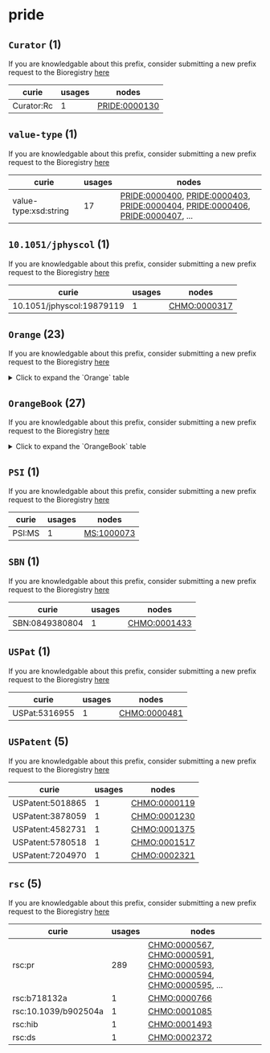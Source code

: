 # pride

## `Curator` (1)

If you are knowledgable about this prefix, consider submitting a new prefix
request to the Bioregistry [here](https://github.com/biopragmatics/bioregistry/issues/new?assignees=cthoyt&labels=New%2CPrefix&template=new-prefix.yml&title=%5BResource%5D%3A%20Curator)

| curie      |   usages | nodes                                                         |
|------------|----------|---------------------------------------------------------------|
| Curator:Rc |        1 | [PRIDE:0000130](http://purl.obolibrary.org/obo/PRIDE_0000130) |

## `value-type` (1)

If you are knowledgable about this prefix, consider submitting a new prefix
request to the Bioregistry [here](https://github.com/biopragmatics/bioregistry/issues/new?assignees=cthoyt&labels=New%2CPrefix&template=new-prefix.yml&title=%5BResource%5D%3A%20value-type)

| curie                 |   usages | nodes                                                                                                                                                                                                                                                                                                                          |
|-----------------------|----------|--------------------------------------------------------------------------------------------------------------------------------------------------------------------------------------------------------------------------------------------------------------------------------------------------------------------------------|
| value-type:xsd:string |       17 | [PRIDE:0000400](http://purl.obolibrary.org/obo/PRIDE_0000400), [PRIDE:0000403](http://purl.obolibrary.org/obo/PRIDE_0000403), [PRIDE:0000404](http://purl.obolibrary.org/obo/PRIDE_0000404), [PRIDE:0000406](http://purl.obolibrary.org/obo/PRIDE_0000406), [PRIDE:0000407](http://purl.obolibrary.org/obo/PRIDE_0000407), ... |

## `10.1051/jphyscol` (1)

If you are knowledgable about this prefix, consider submitting a new prefix
request to the Bioregistry [here](https://github.com/biopragmatics/bioregistry/issues/new?assignees=cthoyt&labels=New%2CPrefix&template=new-prefix.yml&title=%5BResource%5D%3A%2010.1051/jphyscol)

| curie                     |   usages | nodes                                                       |
|---------------------------|----------|-------------------------------------------------------------|
| 10.1051/jphyscol:19879119 |        1 | [CHMO:0000317](http://purl.obolibrary.org/obo/CHMO_0000317) |

## `Orange` (23)

If you are knowledgable about this prefix, consider submitting a new prefix
request to the Bioregistry [here](https://github.com/biopragmatics/bioregistry/issues/new?assignees=cthoyt&labels=New%2CPrefix&template=new-prefix.yml&title=%5BResource%5D%3A%20Orange)

<details>
<summary>Click to expand the `Orange` table</summary>

| curie           |   usages | nodes                                                                                                                                                                                                                                                                                                                |
|-----------------|----------|----------------------------------------------------------------------------------------------------------------------------------------------------------------------------------------------------------------------------------------------------------------------------------------------------------------------|
| Orange:5.2.2    |        8 | [CHMO:0000687](http://purl.obolibrary.org/obo/CHMO_0000687), [CHMO:0000688](http://purl.obolibrary.org/obo/CHMO_0000688), [CHMO:0000689](http://purl.obolibrary.org/obo/CHMO_0000689), [CHMO:0000692](http://purl.obolibrary.org/obo/CHMO_0000692), [CHMO:0000693](http://purl.obolibrary.org/obo/CHMO_0000693), ... |
| Orange:9.2.1.1  |        7 | [CHMO:0000984](http://purl.obolibrary.org/obo/CHMO_0000984), [CHMO:0000985](http://purl.obolibrary.org/obo/CHMO_0000985), [CHMO:0000986](http://purl.obolibrary.org/obo/CHMO_0000986), [CHMO:0000991](http://purl.obolibrary.org/obo/CHMO_0000991), [CHMO:0000992](http://purl.obolibrary.org/obo/CHMO_0000992), ... |
| Orange:17.2.3   |        5 | [CHMO:0000334](http://purl.obolibrary.org/obo/CHMO_0000334), [CHMO:0000335](http://purl.obolibrary.org/obo/CHMO_0000335), [CHMO:0000336](http://purl.obolibrary.org/obo/CHMO_0000336), [CHMO:0000337](http://purl.obolibrary.org/obo/CHMO_0000337), [CHMO:0000338](http://purl.obolibrary.org/obo/CHMO_0000338), ... |
| Orange:9.2.3.2  |        5 | [CHMO:0000971](http://purl.obolibrary.org/obo/CHMO_0000971), [CHMO:0000972](http://purl.obolibrary.org/obo/CHMO_0000972), [CHMO:0000973](http://purl.obolibrary.org/obo/CHMO_0000973), [CHMO:0000974](http://purl.obolibrary.org/obo/CHMO_0000974), [CHMO:0000975](http://purl.obolibrary.org/obo/CHMO_0000975), ... |
| Orange:17.3     |        4 | [CHMO:0000144](http://purl.obolibrary.org/obo/CHMO_0000144), [CHMO:0000145](http://purl.obolibrary.org/obo/CHMO_0000145), [CHMO:0000147](http://purl.obolibrary.org/obo/CHMO_0000147), [CHMO:0000157](http://purl.obolibrary.org/obo/CHMO_0000157)                                                                   |
| Orange:8.5.4    |        3 | [CHMO:0000010](http://purl.obolibrary.org/obo/CHMO_0000010), [CHMO:0002384](http://purl.obolibrary.org/obo/CHMO_0002384), [CHMO:0002386](http://purl.obolibrary.org/obo/CHMO_0002386)                                                                                                                                |
| Orange:17.2.7   |        3 | [CHMO:0000069](http://purl.obolibrary.org/obo/CHMO_0000069), [CHMO:0000098](http://purl.obolibrary.org/obo/CHMO_0000098), [CHMO:0000375](http://purl.obolibrary.org/obo/CHMO_0000375)                                                                                                                                |
| Orange:17.2.1.6 |        3 | [CHMO:0000152](http://purl.obolibrary.org/obo/CHMO_0000152), [CHMO:0000154](http://purl.obolibrary.org/obo/CHMO_0000154), [CHMO:0000155](http://purl.obolibrary.org/obo/CHMO_0000155)                                                                                                                                |
| Orange:17.2.4   |        3 | [CHMO:0000344](http://purl.obolibrary.org/obo/CHMO_0000344), [CHMO:0000346](http://purl.obolibrary.org/obo/CHMO_0000346), [CHMO:0000353](http://purl.obolibrary.org/obo/CHMO_0000353)                                                                                                                                |
| Orange:17.2.6   |        3 | [CHMO:0000362](http://purl.obolibrary.org/obo/CHMO_0000362), [CHMO:0000363](http://purl.obolibrary.org/obo/CHMO_0000363), [CHMO:0000364](http://purl.obolibrary.org/obo/CHMO_0000364)                                                                                                                                |
| Orange:17.2.1.4 |        3 | [CHMO:0000384](http://purl.obolibrary.org/obo/CHMO_0000384), [CHMO:0000395](http://purl.obolibrary.org/obo/CHMO_0000395), [CHMO:0000397](http://purl.obolibrary.org/obo/CHMO_0000397)                                                                                                                                |
| Orange:9.2.1.6  |        2 | [CHMO:0001050](http://purl.obolibrary.org/obo/CHMO_0001050), [CHMO:0001051](http://purl.obolibrary.org/obo/CHMO_0001051)                                                                                                                                                                                             |
| Orange:8.5.1    |        1 | [CHMO:0000012](http://purl.obolibrary.org/obo/CHMO_0000012)                                                                                                                                                                                                                                                          |
| Orange: 8.5.3   |        1 | [CHMO:0000027](http://purl.obolibrary.org/obo/CHMO_0000027)                                                                                                                                                                                                                                                          |
| Orange:17.7.5   |        1 | [CHMO:0000192](http://purl.obolibrary.org/obo/CHMO_0000192)                                                                                                                                                                                                                                                          |
| Orange:16.2     |        1 | [CHMO:0000314](http://purl.obolibrary.org/obo/CHMO_0000314)                                                                                                                                                                                                                                                          |
| Orange:17.2.5   |        1 | [CHMO:0000355](http://purl.obolibrary.org/obo/CHMO_0000355)                                                                                                                                                                                                                                                          |
| Orange:17.2.2.2 |        1 | [CHMO:0000378](http://purl.obolibrary.org/obo/CHMO_0000378)                                                                                                                                                                                                                                                          |
| Orange:17.2.1.2 |        1 | [CHMO:0000407](http://purl.obolibrary.org/obo/CHMO_0000407)                                                                                                                                                                                                                                                          |
| Orange:5.2.1    |        1 | [CHMO:0000681](http://purl.obolibrary.org/obo/CHMO_0000681)                                                                                                                                                                                                                                                          |
| Orange:9.2.1.3  |        1 | [CHMO:0001008](http://purl.obolibrary.org/obo/CHMO_0001008)                                                                                                                                                                                                                                                          |
| Orange:9.2.1.5  |        1 | [CHMO:0001011](http://purl.obolibrary.org/obo/CHMO_0001011)                                                                                                                                                                                                                                                          |
| Orange:3.4.12   |        1 | [CHMO:0002348](http://purl.obolibrary.org/obo/CHMO_0002348)                                                                                                                                                                                                                                                          |

</details>

## `OrangeBook` (27)

If you are knowledgable about this prefix, consider submitting a new prefix
request to the Bioregistry [here](https://github.com/biopragmatics/bioregistry/issues/new?assignees=cthoyt&labels=New%2CPrefix&template=new-prefix.yml&title=%5BResource%5D%3A%20OrangeBook)

<details>
<summary>Click to expand the `OrangeBook` table</summary>

| curie                 |   usages | nodes                                                                                                                                                                                                                                                                                                                |
|-----------------------|----------|----------------------------------------------------------------------------------------------------------------------------------------------------------------------------------------------------------------------------------------------------------------------------------------------------------------------|
| OrangeBook:5.3        |       14 | [CHMO:0001260](http://purl.obolibrary.org/obo/CHMO_0001260), [CHMO:0001264](http://purl.obolibrary.org/obo/CHMO_0001264), [CHMO:0001265](http://purl.obolibrary.org/obo/CHMO_0001265), [CHMO:0001504](http://purl.obolibrary.org/obo/CHMO_0001504), [CHMO:0001505](http://purl.obolibrary.org/obo/CHMO_0001505), ... |
| OrangeBook:8.5.3      |        7 | [CHMO:0000024](http://purl.obolibrary.org/obo/CHMO_0000024), [CHMO:0000025](http://purl.obolibrary.org/obo/CHMO_0000025), [CHMO:0000028](http://purl.obolibrary.org/obo/CHMO_0000028), [CHMO:0000032](http://purl.obolibrary.org/obo/CHMO_0000032), [CHMO:0000033](http://purl.obolibrary.org/obo/CHMO_0000033), ... |
| OrangeBook:17.2.1.4   |        6 | [CHMO:0000343](http://purl.obolibrary.org/obo/CHMO_0000343), [CHMO:0000394](http://purl.obolibrary.org/obo/CHMO_0000394), [CHMO:0000396](http://purl.obolibrary.org/obo/CHMO_0000396), [CHMO:0000398](http://purl.obolibrary.org/obo/CHMO_0000398), [CHMO:0000399](http://purl.obolibrary.org/obo/CHMO_0000399), ... |
| OrangeBook:9.4.1      |        6 | [CHMO:0001577](http://purl.obolibrary.org/obo/CHMO_0001577), [CHMO:0001578](http://purl.obolibrary.org/obo/CHMO_0001578), [CHMO:0001598](http://purl.obolibrary.org/obo/CHMO_0001598), [CHMO:0001599](http://purl.obolibrary.org/obo/CHMO_0001599), [CHMO:0001600](http://purl.obolibrary.org/obo/CHMO_0001600), ... |
| OrangeBook:9.2.1.5    |        5 | [CHMO:0001006](http://purl.obolibrary.org/obo/CHMO_0001006), [CHMO:0001010](http://purl.obolibrary.org/obo/CHMO_0001010), [CHMO:0001012](http://purl.obolibrary.org/obo/CHMO_0001012), [CHMO:0001013](http://purl.obolibrary.org/obo/CHMO_0001013), [CHMO:0001014](http://purl.obolibrary.org/obo/CHMO_0001014), ... |
| OrangeBook:8.5.1      |        4 | [CHMO:0000013](http://purl.obolibrary.org/obo/CHMO_0000013), [CHMO:0000016](http://purl.obolibrary.org/obo/CHMO_0000016), [CHMO:0000017](http://purl.obolibrary.org/obo/CHMO_0000017), [CHMO:0000021](http://purl.obolibrary.org/obo/CHMO_0000021)                                                                   |
| OrangeBook:9.5        |        4 | [CHMO:0001464](http://purl.obolibrary.org/obo/CHMO_0001464), [CHMO:0001686](http://purl.obolibrary.org/obo/CHMO_0001686), [CHMO:0001696](http://purl.obolibrary.org/obo/CHMO_0001696), [CHMO:0001697](http://purl.obolibrary.org/obo/CHMO_0001697)                                                                   |
| OrangeBook:8.5.2      |        3 | [CHMO:0000004](http://purl.obolibrary.org/obo/CHMO_0000004), [CHMO:0000005](http://purl.obolibrary.org/obo/CHMO_0000005), [CHMO:0000015](http://purl.obolibrary.org/obo/CHMO_0000015)                                                                                                                                |
| OrangeBook:17.2.2.2   |        3 | [CHMO:0000316](http://purl.obolibrary.org/obo/CHMO_0000316), [CHMO:0000377](http://purl.obolibrary.org/obo/CHMO_0000377), [CHMO:0000380](http://purl.obolibrary.org/obo/CHMO_0000380)                                                                                                                                |
| OrangeBook:10.3.4.9.5 |        3 | [CHMO:0001491](http://purl.obolibrary.org/obo/CHMO_0001491), [CHMO:0001492](http://purl.obolibrary.org/obo/CHMO_0001492), [CHMO:0001498](http://purl.obolibrary.org/obo/CHMO_0001498)                                                                                                                                |
| OrangeBook:17.2.2.1   |        2 | [CHMO:0000164](http://purl.obolibrary.org/obo/CHMO_0000164), [CHMO:0000371](http://purl.obolibrary.org/obo/CHMO_0000371)                                                                                                                                                                                             |
| OrangeBook:17.2.3     |        2 | [CHMO:0000332](http://purl.obolibrary.org/obo/CHMO_0000332), [CHMO:0000333](http://purl.obolibrary.org/obo/CHMO_0000333)                                                                                                                                                                                             |
| OrangeBook:6.2        |        2 | [CHMO:0001212](http://purl.obolibrary.org/obo/CHMO_0001212), [CHMO:0001214](http://purl.obolibrary.org/obo/CHMO_0001214)                                                                                                                                                                                             |
| OrangeBook:9.2.7.7    |        2 | [CHMO:0001610](http://purl.obolibrary.org/obo/CHMO_0001610), [CHMO:0001612](http://purl.obolibrary.org/obo/CHMO_0001612)                                                                                                                                                                                             |
| OrangeBook:8.3        |        2 | [CHMO:0002345](http://purl.obolibrary.org/obo/CHMO_0002345), [CHMO:0002347](http://purl.obolibrary.org/obo/CHMO_0002347)                                                                                                                                                                                             |
| OrangeBook:3.4.12     |        2 | [CHMO:0002352](http://purl.obolibrary.org/obo/CHMO_0002352), [CHMO:0002353](http://purl.obolibrary.org/obo/CHMO_0002353)                                                                                                                                                                                             |
| OrangeBook:8.1        |        1 | [CHMO:0000003](http://purl.obolibrary.org/obo/CHMO_0000003)                                                                                                                                                                                                                                                          |
| OrangeBook:17.2.1.6   |        1 | [CHMO:0000153](http://purl.obolibrary.org/obo/CHMO_0000153)                                                                                                                                                                                                                                                          |
| OrangeBook:17.7.5     |        1 | [CHMO:0000162](http://purl.obolibrary.org/obo/CHMO_0000162)                                                                                                                                                                                                                                                          |
| OrangeBook:16.2       |        1 | [CHMO:0000309](http://purl.obolibrary.org/obo/CHMO_0000309)                                                                                                                                                                                                                                                          |
| OrangeBook:17.2       |        1 | [CHMO:0000331](http://purl.obolibrary.org/obo/CHMO_0000331)                                                                                                                                                                                                                                                          |
| OrangeBook:17.2.4     |        1 | [CHMO:0000351](http://purl.obolibrary.org/obo/CHMO_0000351)                                                                                                                                                                                                                                                          |
| OrangeBook:17.3       |        1 | [CHMO:0000560](http://purl.obolibrary.org/obo/CHMO_0000560)                                                                                                                                                                                                                                                          |
| OrangeBook:5.2.2      |        1 | [CHMO:0000684](http://purl.obolibrary.org/obo/CHMO_0000684)                                                                                                                                                                                                                                                          |
| OrangeBook:9.2.1.4    |        1 | [CHMO:0001009](http://purl.obolibrary.org/obo/CHMO_0001009)                                                                                                                                                                                                                                                          |
| OrangeBook:10.3.4.9.3 |        1 | [CHMO:0001657](http://purl.obolibrary.org/obo/CHMO_0001657)                                                                                                                                                                                                                                                          |
| OrangeBook:3.4.3      |        1 | [CHMO:0002354](http://purl.obolibrary.org/obo/CHMO_0002354)                                                                                                                                                                                                                                                          |

</details>

## `PSI` (1)

If you are knowledgable about this prefix, consider submitting a new prefix
request to the Bioregistry [here](https://github.com/biopragmatics/bioregistry/issues/new?assignees=cthoyt&labels=New%2CPrefix&template=new-prefix.yml&title=%5BResource%5D%3A%20PSI)

| curie   |   usages | nodes                                                   |
|---------|----------|---------------------------------------------------------|
| PSI:MS  |        1 | [MS:1000073](http://purl.obolibrary.org/obo/MS_1000073) |

## `SBN` (1)

If you are knowledgable about this prefix, consider submitting a new prefix
request to the Bioregistry [here](https://github.com/biopragmatics/bioregistry/issues/new?assignees=cthoyt&labels=New%2CPrefix&template=new-prefix.yml&title=%5BResource%5D%3A%20SBN)

| curie          |   usages | nodes                                                       |
|----------------|----------|-------------------------------------------------------------|
| SBN:0849380804 |        1 | [CHMO:0001433](http://purl.obolibrary.org/obo/CHMO_0001433) |

## `USPat` (1)

If you are knowledgable about this prefix, consider submitting a new prefix
request to the Bioregistry [here](https://github.com/biopragmatics/bioregistry/issues/new?assignees=cthoyt&labels=New%2CPrefix&template=new-prefix.yml&title=%5BResource%5D%3A%20USPat)

| curie         |   usages | nodes                                                       |
|---------------|----------|-------------------------------------------------------------|
| USPat:5316955 |        1 | [CHMO:0000481](http://purl.obolibrary.org/obo/CHMO_0000481) |

## `USPatent` (5)

If you are knowledgable about this prefix, consider submitting a new prefix
request to the Bioregistry [here](https://github.com/biopragmatics/bioregistry/issues/new?assignees=cthoyt&labels=New%2CPrefix&template=new-prefix.yml&title=%5BResource%5D%3A%20USPatent)

| curie            |   usages | nodes                                                       |
|------------------|----------|-------------------------------------------------------------|
| USPatent:5018865 |        1 | [CHMO:0000119](http://purl.obolibrary.org/obo/CHMO_0000119) |
| USPatent:3878059 |        1 | [CHMO:0001230](http://purl.obolibrary.org/obo/CHMO_0001230) |
| USPatent:4582731 |        1 | [CHMO:0001375](http://purl.obolibrary.org/obo/CHMO_0001375) |
| USPatent:5780518 |        1 | [CHMO:0001517](http://purl.obolibrary.org/obo/CHMO_0001517) |
| USPatent:7204970 |        1 | [CHMO:0002321](http://purl.obolibrary.org/obo/CHMO_0002321) |

## `rsc` (5)

If you are knowledgable about this prefix, consider submitting a new prefix
request to the Bioregistry [here](https://github.com/biopragmatics/bioregistry/issues/new?assignees=cthoyt&labels=New%2CPrefix&template=new-prefix.yml&title=%5BResource%5D%3A%20rsc)

| curie                |   usages | nodes                                                                                                                                                                                                                                                                                                                |
|----------------------|----------|----------------------------------------------------------------------------------------------------------------------------------------------------------------------------------------------------------------------------------------------------------------------------------------------------------------------|
| rsc:pr               |      289 | [CHMO:0000567](http://purl.obolibrary.org/obo/CHMO_0000567), [CHMO:0000591](http://purl.obolibrary.org/obo/CHMO_0000591), [CHMO:0000593](http://purl.obolibrary.org/obo/CHMO_0000593), [CHMO:0000594](http://purl.obolibrary.org/obo/CHMO_0000594), [CHMO:0000595](http://purl.obolibrary.org/obo/CHMO_0000595), ... |
| rsc:b718132a         |        1 | [CHMO:0000766](http://purl.obolibrary.org/obo/CHMO_0000766)                                                                                                                                                                                                                                                          |
| rsc:10.1039/b902504a |        1 | [CHMO:0001085](http://purl.obolibrary.org/obo/CHMO_0001085)                                                                                                                                                                                                                                                          |
| rsc:hib              |        1 | [CHMO:0001493](http://purl.obolibrary.org/obo/CHMO_0001493)                                                                                                                                                                                                                                                          |
| rsc:ds               |        1 | [CHMO:0002372](http://purl.obolibrary.org/obo/CHMO_0002372)                                                                                                                                                                                                                                                          |

